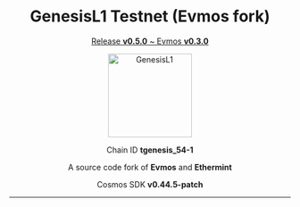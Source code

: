 <h1 align="center">
  GenesisL1 Testnet (Evmos fork)
</h1>

<p align="center">
  <ins>Release <b>v0.5.0</b> ~ Evmos <b>v0.3.0</b></ins>
</p>

<p align="center">
  <img src="https://github.com/zenodeapp/genesisL1/assets/108588903/be368fa2-a154-48a6-b04b-8eb452b02033" alt="GenesisL1" width="150" height="150"/>
</p>

<p align="center">
  Chain ID <b>tgenesis_54-1</b>
</p>

<p align="center">
   A source code fork of <b>Evmos</b> and <b>Ethermint</b>
</p>

<p align="center">
  Cosmos SDK <b>v0.44.5-patch</b>
</p>

---
